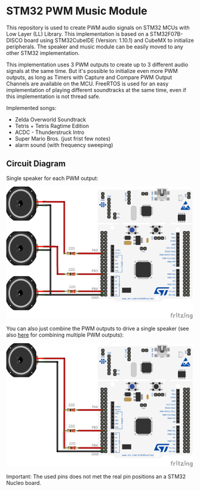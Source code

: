 # STM32 PWM Music Module

This repository is used to create PWM audio signals on STM32 MCUs with Low Layer (LL) Library. This implementation is based on a STM32F07B-DISCO board using STM32CubeIDE (Version: 1.10.1) and CubeMX to initialize peripherals.
The speaker and music module can be easily moved to any other STM32 implementation.

This implementation uses 3 PWM outputs to create up to 3 different audio signals at the same time. But it's possible to initialize even more PWM outputs, as long as Timers with Capture and Compare PWM Output Channels are available on the MCU. FreeRTOS is used for an easy implementation of playing different soundtracks at the same time, even if this implementation is not thread safe.

Implemented songs:
- Zelda Overworld Soundtrack
- Tetris + Tetris Ragtime Edition
- ACDC - Thunderstruck Intro
- Super Mario Bros. (just frist few notes)
- alarm sound (with frequency sweeping)

## Circuit Diagram
Single speaker for each PWM output:

<img src="Fritzing/circuit.png" alt="Circuit with three speakers" width="500"/>

You can also just combine the PWM outputs to drive a single speaker (see also [here](http://www.openmusiclabs.com/learning/digital/pwm-dac/dual-pwm-circuits/index.html) for combining multiple PWM outputs):

<img src="Fritzing/circuit_single_speaker.png" alt="Circuit with one speakers" width="500"/>

Important: The used pins does not met the real pin positions an a STM32 Nucleo board.